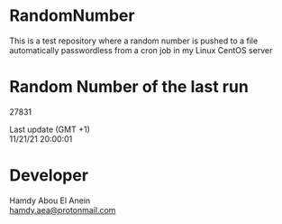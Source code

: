 # RandomNumber    
This is a test repository where a random number is pushed to a file automatically passwordless from a cron job in my Linux CentOS server    
# Random Number of the last run   
27831
      
Last update (GMT +1)    
11/21/21 20:00:01
# Developer    
Hamdy Abou El Anein   
hamdy.aea@protonmail.com
